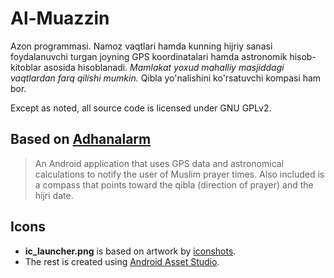 Al-Muazzin
====
Azon programmasi.
Namoz vaqtlari hamda kunning hijriy sanasi foydalanuvchi turgan joyning GPS koordinatalari hamda astronomik hisob-kitoblar asosida hisoblanadi.
*Mamlakat yoxud mahalliy masjiddagi vaqtlardan farq qilishi mumkin.*
Qibla yo'nalishini ko'rsatuvchi kompasi ham bor.

Except as noted, all source code is licensed under GNU GPLv2.

Based on [Adhanalarm](https://code.google.com/p/adhanalarm/)
-------------------
>
>An Android application that uses GPS data and astronomical calculations to notify the user of Muslim prayer times.
Also included is a compass that points toward the qibla (direction of prayer) and the hijri date.
>

Icons
-------------------
 * **ic_launcher.png** is based on artwork by [iconshots](http://iconshots.com/).
 * The rest is created using [Android Asset Studio](https://romannurik.github.io/AndroidAssetStudio/).

